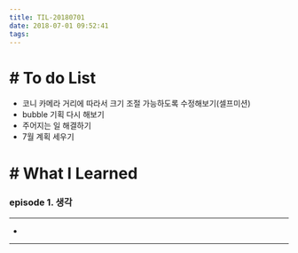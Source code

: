 ```yaml
---
title: TIL-20180701
date: 2018-07-01 09:52:41
tags: 
---
```


# # To do List

- 코니 카메라 거리에 따라서 크기 조절 가능하도록 수정해보기(셀프미션)
- bubble 기획 다시 해보기
- 주어지는 일 해결하기
- 7월 계획 세우기


# # What I Learned

### episode 1. 생각

---

- 

---